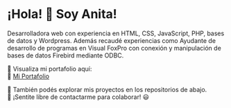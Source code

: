 # ¡Hola! 👋 Soy Anita!   
Desarrolladora web con experiencia en HTML, CSS, JavaScript, PHP, bases de datos y Wordpress. Además recaudé experiencias como Ayudante de desarrollo de programas en Visual FoxPro con conexión y manipulación de bases de datos Firebird mediante ODBC.


🚀 Visualiza mi portafolio aquí:  
🔗 [Mi Portafolio](https://anitabaigorria.github.io/mi-portafolio)  

📌 También podés explorar mis proyectos en los repositorios de abajo.  
💬 ¡Sentite libre de contactarme para colaborar! 😃  

<!--
**anitabaigorria/anitabaigorria** is a ✨ _special_ ✨ repository because its `README.md` (this file) appears on your GitHub profile.
-->
